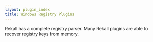 ```yaml
---
layout: plugin_index
title: Windows Registry Plugins
---
```


Rekall has a complete registry parser. Many Rekall plugins are able to recover
registry keys from memory.
